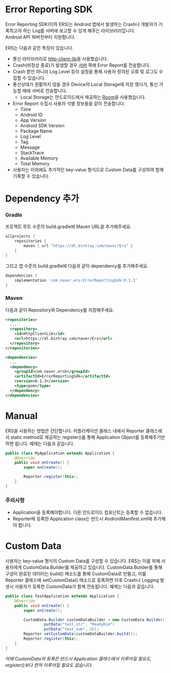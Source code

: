 Error Reporting SDK
==========
Error Reporting SDK(이하 ERS)는 Android 앱에서 발생하는 Crash나 개발자가 기록하고자 하는 Log를 서버에 보고할 수 있게 해주는 라이브러리입니다.  
Android API 16버전부터 지원합니다.

ERS는 다음과 같은 특징이 있습니다.
* 통신 라이브러리로 [http-client-lib](https://oss.navercorp.com/da-intern-2019-1h/Http-Client-Lib/tree/develop)을 사용했습니다.
* Crash(비정상 종료)가 발생할 경우 [서버](https://oss.navercorp.com/da-intern-2019-1h/Error-Reporting-Server) 쪽에 Error Report를 전송합니다.
* Crash 뿐만 아니라 Log Level 등의 설정을 통해 사용자 정의된 오류 및 로그도 수집할 수 있습니다.
* 통신상태가 원활하지 않을 경우 Device의 Local Storage에 저장 했다가, 통신 가능할 때에 서버로 전송합니다.
    * Local Storage는 안드로이드에서 제공하는 [Room](https://developer.android.com/jetpack/androidx/releases/room)을 사용했습니다.
* Error Report 수집시 사용자 식별 정보들을 같이 전송합니다.
    * Time
    * Android ID
    * App Version
    * Android SDK Version
    * Package Name
    * Log Level
    * Tag
    * Message
    * StackTrace
    * Available Memory
    * Total Memory
* 사용자는 이외에도 추가적인 key-value 형식으로 Custom Data를 구성하여 함께 기록할 수 있습니다.

Dependency 추가
======

### Gradle
프로젝트 루트 수준의 build.gradle에 Maven URL을 추가해주세요.

```groovy
allprojects {
    repositories {
        maven { url "https://dl.bintray.com/naver/Ers" }
    }
}
```

그리고 앱 수준의 build.gradle에 다음과 같이 dependency를 추가해주세요.

```groovy
dependencies {
    implementation 'com.naver.ers:ErrorReportingSdk:0.1.3'
}
```

### Maven
다음과 같이 Repository와 Dependency를 지정해주세요.

```xml
<repositories>
  ...
  <repository>
    <id>HttpClientLib</id>
    <url>https://dl.bintray.com/naver/Ers</url>
  </repository>
</repositories>

<dependencies>
  ...
  <dependency>
    <groupId>com.naver.ersb</groupId>
    <artifactId>ErrorReportingSdk</artifactId>
    <version>0.1.3</version>
    <type>pom</type>
  </dependency>
</dependencies>
```

Manual
=====
ERS을 사용하는 방법은 간단합니다.
어플리케이션 클래스 내에서 Reporter 클래스에서 static method로 제공하는 register()를 통해 Application Object를 등록해주기만 하면 됩니다.
예제는 다음과 같습니다.
```java
public class MyApplication extends Application {
    @Override
    public void onCreate() {
        super.onCreate();

        Reporter.register(this);
    }
}
```
### 주의사항
* Application을 등록해야합니다. 다른 안드로이드 컴포넌트는 등록할 수 없습니다.
* Reporter에 등록한 Application class는 반드시 AndroidManifest.xml에 추가해야 합니다.

Custom Data
=====
사용자는 key-value 형식의 Custom Data를 구성할 수 있습니다.
ERS는 이를 위해 사용자에게 CustomData.Builder를 제공하고 있습니다.
CustomData.Builder를 통해 구성이 완료된 데이터는 build() 메소드를 통해 CustomData로 만들고, 이를 Reporter 클래스에 setCustomData() 메소드로 등록하면 이후 Crash나 Logging 발생시 사용자가 등록한 CustomData가 함께 전송됩니다.
예제는 다음과 같습니다.
```java
public class TestApplication extends Application {
    @Override
    public void onCreate() {
        super.onCreate();

        CustomData.Builder customDataBuilder = new CustomData.Builder()
                .putData("test_str", "ReadyKim")
                .putData("test_num", 26);
        Reporter.setCustomData(customDataBuilder.build());
        Reporter.register(this);
    }
}
```
_이때 CustomData의 등록은 반드시 Application 클래스에서 이루어질 필요도, register()보다 먼저 이루어질 필요도 없습니다._

